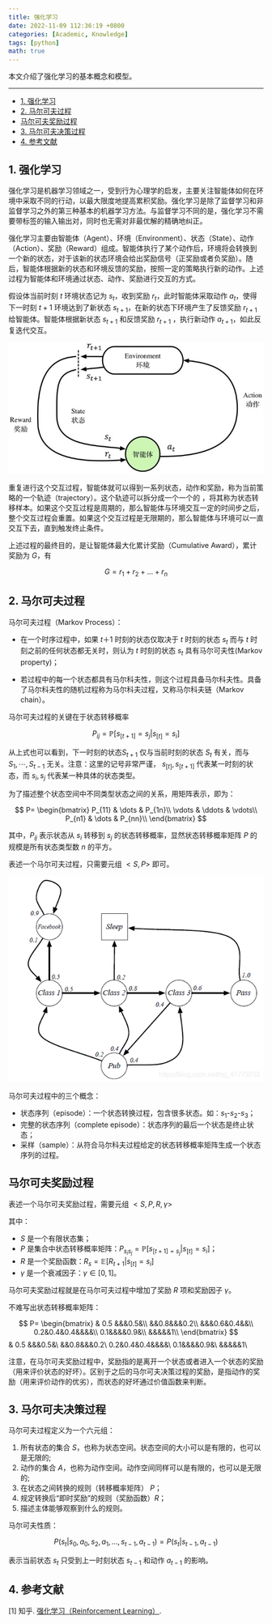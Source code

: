 ```yaml
---
title: 强化学习
date: 2022-11-09 112:36:19 +0800
categories: [Academic, Knowledge]
tags: [python]
math: true
---
```


本文介绍了强化学习的基本概念和模型。

<!--more-->

---

- [1. 强化学习](#1-强化学习)
- [2. 马尔可夫过程](#2-马尔可夫过程)
- [马尔可夫奖励过程](#马尔可夫奖励过程)
- [3. 马尔可夫决策过程](#3-马尔可夫决策过程)
- [4. 参考文献](#4-参考文献)

## 1. 强化学习


强化学习是机器学习领域之一，受到行为心理学的启发，主要关注智能体如何在环境中采取不同的行动，以最大限度地提高累积奖励。强化学习是除了监督学习和非监督学习之外的第三种基本的机器学习方法。与监督学习不同的是，强化学习不需要带标签的输入输出对，同时也无需对非最优解的精确地纠正。

强化学习主要由智能体（Agent）、环境（Environment）、状态（State）、动作（Action）、奖励（Reward）组成。智能体执行了某个动作后，环境将会转换到一个新的状态，对于该新的状态环境会给出奖励信号（正奖励或者负奖励）。随后，智能体根据新的状态和环境反馈的奖励，按照一定的策略执行新的动作。上述过程为智能体和环境通过状态、动作、奖励进行交互的方式。

假设体当前时刻 $t$ 环境状态记为 $s_t$，收到奖励 $r_t$，此时智能体采取动作 $a_t$，使得下一时刻 $t+1$ 环境达到了新状态 $s_{t+1}$，在新的状态下环境产生了反馈奖励 $r_{t+1}$ 给智能体。智能体根据新状态 $s_{t+1}$ 和反馈奖励 $r_{t+1}$ ，执行新动作 $a_{t+1}$，如此反复迭代交互。

![强化学习示意图](/assets/img/postsimg/20221109/0-reinforcement-learning-basic-diagram.jpg)


重复进行这个交互过程，智能体就可以得到一系列状态，动作和奖励，称为当前策略的一个轨迹（trajectory）。这个轨迹可以拆分成一个一个的 ，将其称为状态转移样本。如果这个交互过程是周期的，那么智能体与环境交互一定的时间步之后，整个交互过程会重置。如果这个交互过程是无限期的，那么智能体与环境可以一直交互下去，直到触发终止条件。

上述过程的最终目的，是让智能体最大化累计奖励（Cumulative Award），累计奖励为 $G$，有

$$
G = r_1+r_2+...+r_n
$$
## 2. 马尔可夫过程

马尔可夫过程（Markov Process）：

- 在一个时序过程中，如果 $t＋1$ 时刻的状态仅取决于 $t$ 时刻的状态 $s_t$ 而与 $t$ 时刻之前的任何状态都无关时，则认为 $t$ 时刻的状态 $s_t$ 具有马尔可夫性(Markov property)；

- 若过程中的每一个状态都具有马尔科夫性，则这个过程具备马尔科夫性。具备了马尔科夫性的随机过程称为马尔科夫过程，又称马尔科夫链（Markov chain）。

马尔可夫过程的关键在于状态转移概率

$$
P_{ij}=\mathbb{P}[s_{[t+1]}=s_j \vert s_{[t]}=s_i]
$$

从上式也可以看到，下一时刻的状态$S_{t+1}$ 仅与当前时刻的状态 $S_t$ 有关，而与 $S_1,\cdots,S_{t-1}$ 无关。注意：这里的记号非常严谨， $s_{[t]}, s_{[t+1]}$ 代表某一时刻的状态，而 $s_i,s_j$ 代表某一种具体的状态类型。

为了描述整个状态空间中不同类型状态之间的关系，用矩阵表示，即为：

$$
P=
\begin{bmatrix}
P_{11} & \dots & P_{1n}\\
\vdots & \ddots & \vdots\\
P_{n1} & \dots & P_{nn}\\
\end{bmatrix}
$$

其中，$P_{ij}$ 表示状态从 $s_i$ 转移到 $s_j$ 的状态转移概率，显然状态转移概率矩阵 $P$ 的规模是所有状态类型数 $n$ 的平方。

表述一个马尔可夫过程，只需要元组 $<S,P>$ 即可。

![马尔可夫过程](/assets/img/postsimg/20221109/1-mp.png)

马尔可夫过程中的三个概念：

- 状态序列（episode）：一个状态转换过程，包含很多状态。如：$s_1$-$s_2$-$s_3$；
- 完整的状态序列（complete episode）：状态序列的最后一个状态是终止状态；
- 采样（sample）：从符合马尔科夫过程给定的状态转移概率矩阵生成一个状态序列的过程。

## 马尔可夫奖励过程

表述一个马尔可夫奖励过程，需要元组 $<S,P,R,\gamma>$

其中：

- $S$ 是一个有限状态集；
- $P$ 是集合中状态转移概率矩阵：$P_{s_i s_j}=\mathbb{P}[s_{[t+1]=s_j} \vert s_{[t]}=s_i]$；
- $R$ 是一个奖励函数：$R_s = \mathbb{E}[R_{t+1}\vert s_{[t]}=s_i]$
- $\gamma$ 是一个衰减因子：$\gamma \in [0,1]$。

马尔可夫奖励过程就是在马尔可夫过程中增加了奖励 $R$ 项和奖励因子 $\gamma$。

不难写出状态转移概率矩阵：

$$
P=
\begin{bmatrix}
    & 0.5 &&&0.5&\\
    &&0.8&&&0.2\\
    &&&0.6&0.4&&\\
    0.2&0.4&0.4&&&&\\
    0.1&&&&0.9&\\
    &&&&&1\\
\end{bmatrix}
$$& 0.5 &&&0.5&\\
&&0.8&&&0.2\\
0.2&0.4&0.4&&&&\\
0.1&&&&0.9&\\
&&&&&1\\

注意，在马尔可夫奖励过程中，奖励指的是离开一个状态或者进入一个状态的奖励（用来评价状态的好坏）。区别于之后的马尔可夫决策过程的奖励，是指动作的奖励（用来评价动作的优劣），而状态的好坏通过价值函数来判断。

## 3. 马尔可夫决策过程

马尔可夫过程定义为一个六元组：

1. 所有状态的集合 $S$，也称为状态空间。状态空间的大小可以是有限的，也可以是无限的;
2. 动作的集合 $A$，也称为动作空间。动作空间同样可以是有限的，也可以是无限的;
3. 在状态之间转换的规则（转移概率矩阵） $P$；
4. 规定转换后“即时奖励”的规则（奖励函数）$R$；
5. 描述主体能够观察到什么的规则。


马尔可夫性质：

$$
P(s_t \vert s_0, a_0, s_2, a_1,...,s_{t-1},a_{t-1}) = P(s_t \vert s_{t-1},a_{t-1})
$$

表示当前状态 $s_t$ 只受到上一时刻状态 $s_{t-1}$ 和动作 $a_{t-1}$ 的影响。

## 4. 参考文献

[1] 知乎. [强化学习（Reinforcement Learning）](https://www.zhihu.com/topic/20039099/intro).